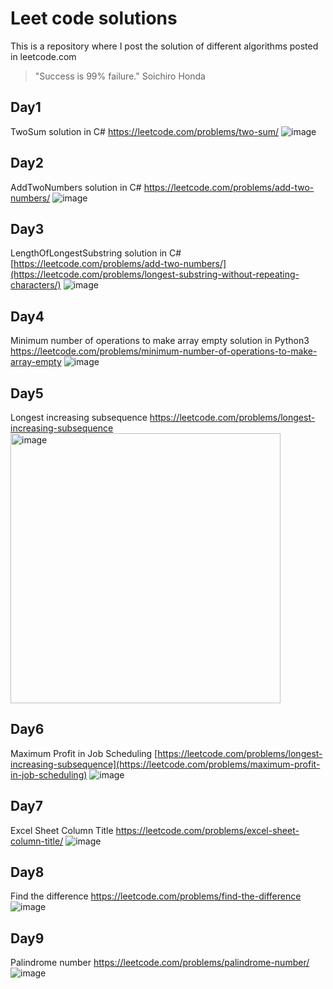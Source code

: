 # Leet code solutions

This is a repository where I post the solution of different algorithms posted in leetcode.com

> "Success is 99% failure."
> Soichiro Honda

## Day1
TwoSum solution in C#
https://leetcode.com/problems/two-sum/
![image](https://github.com/shanickcuello/LeetCodeSolutions/assets/44624042/20a1043d-ed95-4cf6-9f11-c8b4c15602c0)


## Day2
AddTwoNumbers solution in C#
https://leetcode.com/problems/add-two-numbers/
![image](https://github.com/shanickcuello/LeetCodeSolutions/assets/44624042/4f1ea1a7-4648-4333-9b33-5e11f696168e)

## Day3
LengthOfLongestSubstring solution in C#
[https://leetcode.com/problems/add-two-numbers/](https://leetcode.com/problems/longest-substring-without-repeating-characters/)
![image](https://github.com/shanickcuello/LeetCodeSolutions/assets/44624042/87bdd24b-f9d0-409d-99ac-800edfb79588)

## Day4
Minimum number of operations to make array empty solution in Python3
https://leetcode.com/problems/minimum-number-of-operations-to-make-array-empty
![image](https://github.com/shanickcuello/LeetCodeSolutions/assets/44624042/5b2a2a08-12b4-41b1-98e5-2e5c50a418e5)

## Day5
Longest increasing subsequence 
https://leetcode.com/problems/longest-increasing-subsequence
<img width="432" alt="image" src="https://github.com/shanickcuello/LeetCodeSolutions/assets/44624042/c1222e82-d591-49ca-87e9-589cf1d61661">

## Day6
Maximum Profit in Job Scheduling
[https://leetcode.com/problems/longest-increasing-subsequence](https://leetcode.com/problems/maximum-profit-in-job-scheduling)
![image](https://github.com/shanickcuello/LeetCodeSolutions/assets/44624042/2359cc8d-ee1b-44bb-8746-a3e7a1a424f8)

## Day7
Excel Sheet Column Title
https://leetcode.com/problems/excel-sheet-column-title/
![image](https://github.com/shanickcuello/LeetCodeSolutions/assets/44624042/fd0002ef-71cc-486a-96ba-015a2456efa0)

## Day8
Find the difference
https://leetcode.com/problems/find-the-difference
![image](https://github.com/shanickcuello/LeetCodeSolutions/assets/44624042/2ac9fb8b-ca80-433a-9740-9a65633dc59d)

## Day9
Palindrome number
https://leetcode.com/problems/palindrome-number/
![image](https://github.com/shanickcuello/LeetCodeSolutions/assets/44624042/912b4bdb-7e19-4fc8-a36b-3b24cb95d6c6)
